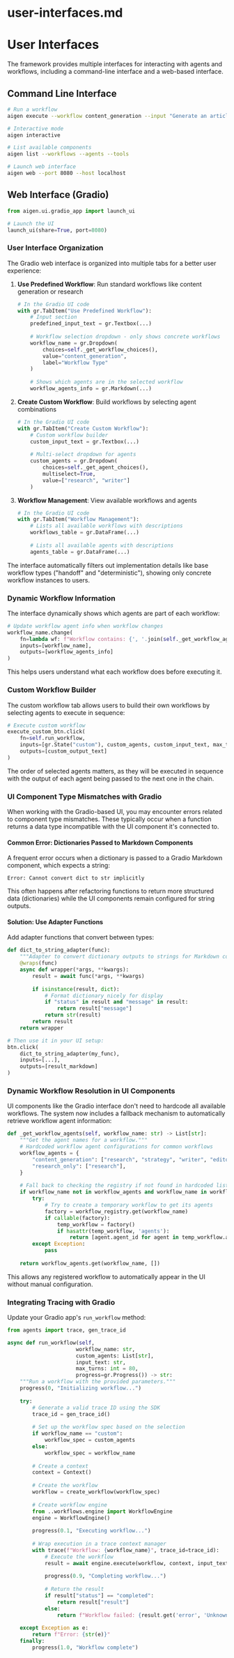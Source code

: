 # user-interfaces.md

# User Interfaces

The framework provides multiple interfaces for interacting with agents and workflows, including a command-line interface and a web-based interface.

## Command Line Interface

```bash
# Run a workflow
aigen execute --workflow content_generation --input "Generate an article about AI" --output article.md

# Interactive mode
aigen interactive

# List available components
aigen list --workflows --agents --tools

# Launch web interface
aigen web --port 8080 --host localhost
```

## Web Interface (Gradio)

```python
from aigen.ui.gradio_app import launch_ui

# Launch the UI
launch_ui(share=True, port=8080)
```

### User Interface Organization

The Gradio web interface is organized into multiple tabs for a better user experience:

1. **Use Predefined Workflow**: Run standard workflows like content generation or research
   ```python
   # In the Gradio UI code
   with gr.TabItem("Use Predefined Workflow"):
       # Input section
       predefined_input_text = gr.Textbox(...)
       
       # Workflow selection dropdown - only shows concrete workflows
       workflow_name = gr.Dropdown(
           choices=self._get_workflow_choices(),
           value="content_generation",
           label="Workflow Type"
       )
       
       # Shows which agents are in the selected workflow
       workflow_agents_info = gr.Markdown(...)
   ```

2. **Create Custom Workflow**: Build workflows by selecting agent combinations
   ```python
   # In the Gradio UI code
   with gr.TabItem("Create Custom Workflow"):
       # Custom workflow builder
       custom_input_text = gr.Textbox(...)
       
       # Multi-select dropdown for agents
       custom_agents = gr.Dropdown(
           choices=self._get_agent_choices(),
           multiselect=True,
           value=["research", "writer"]
       )
   ```

3. **Workflow Management**: View available workflows and agents
   ```python
   # In the Gradio UI code
   with gr.TabItem("Workflow Management"):
       # Lists all available workflows with descriptions
       workflows_table = gr.DataFrame(...)
       
       # Lists all available agents with descriptions
       agents_table = gr.DataFrame(...)
   ```

The interface automatically filters out implementation details like base workflow types ("handoff" and "deterministic"), showing only concrete workflow instances to users.

### Dynamic Workflow Information

The interface dynamically shows which agents are part of each workflow:

```python
# Update workflow agent info when workflow changes
workflow_name.change(
    fn=lambda wf: f"Workflow contains: {', '.join(self._get_workflow_agents(wf))}",
    inputs=[workflow_name],
    outputs=[workflow_agents_info]
)
```

This helps users understand what each workflow does before executing it.

### Custom Workflow Builder

The custom workflow tab allows users to build their own workflows by selecting agents to execute in sequence:

```python
# Execute custom workflow
execute_custom_btn.click(
    fn=self.run_workflow,
    inputs=[gr.State("custom"), custom_agents, custom_input_text, max_turns_custom],
    outputs=[custom_output_text]
)
```

The order of selected agents matters, as they will be executed in sequence with the output of each agent being passed to the next one in the chain.

### UI Component Type Mismatches with Gradio

When working with the Gradio-based UI, you may encounter errors related to component type mismatches. These typically occur when a function returns a data type incompatible with the UI component it's connected to.

#### Common Error: Dictionaries Passed to Markdown Components

A frequent error occurs when a dictionary is passed to a Gradio Markdown component, which expects a string:

```
Error: Cannot convert dict to str implicitly
```

This often happens after refactoring functions to return more structured data (dictionaries) while the UI components remain configured for string outputs.

#### Solution: Use Adapter Functions

Add adapter functions that convert between types:

```python
def dict_to_string_adapter(func):
    """Adapter to convert dictionary outputs to strings for Markdown components."""
    @wraps(func)
    async def wrapper(*args, **kwargs):
        result = await func(*args, **kwargs)
        
        if isinstance(result, dict):
            # Format dictionary nicely for display
            if "status" in result and "message" in result:
                return result["message"]
            return str(result)
        return result
    return wrapper

# Then use it in your UI setup:
btn.click(
    dict_to_string_adapter(my_func),
    inputs=[...],
    outputs=[result_markdown]
)
```

### Dynamic Workflow Resolution in UI Components

UI components like the Gradio interface don't need to hardcode all available workflows. The system now includes a fallback mechanism to automatically retrieve workflow agent information:

```python
def _get_workflow_agents(self, workflow_name: str) -> List[str]:
    """Get the agent names for a workflow."""
    # Hardcoded workflow agent configurations for common workflows
    workflow_agents = {
        "content_generation": ["research", "strategy", "writer", "editor"],
        "research_only": ["research"],
    }
    
    # Fall back to checking the registry if not found in hardcoded list
    if workflow_name not in workflow_agents and workflow_name in workflow_registry.list():
        try:
            # Try to create a temporary workflow to get its agents
            factory = workflow_registry.get(workflow_name)
            if callable(factory):
                temp_workflow = factory()
                if hasattr(temp_workflow, 'agents'):
                    return [agent.agent_id for agent in temp_workflow.agents]
        except Exception:
            pass
            
    return workflow_agents.get(workflow_name, [])
```

This allows any registered workflow to automatically appear in the UI without manual configuration.

### Integrating Tracing with Gradio

Update your Gradio app's `run_workflow` method:

```python
from agents import trace, gen_trace_id

async def run_workflow(self, 
                      workflow_name: str,
                      custom_agents: List[str],
                      input_text: str,
                      max_turns: int = 80,
                      progress=gr.Progress()) -> str:
    """Run a workflow with the provided parameters."""
    progress(0, "Initializing workflow...")
    
    try:
        # Generate a valid trace ID using the SDK
        trace_id = gen_trace_id()
        
        # Set up the workflow spec based on the selection
        if workflow_name == "custom":
            workflow_spec = custom_agents
        else:
            workflow_spec = workflow_name
        
        # Create a context
        context = Context()
        
        # Create the workflow
        workflow = create_workflow(workflow_spec)
        
        # Create workflow engine
        from ..workflows.engine import WorkflowEngine
        engine = WorkflowEngine()
        
        progress(0.1, "Executing workflow...")
        
        # Wrap execution in a trace context manager
        with trace(f"Workflow: {workflow_name}", trace_id=trace_id):
            # Execute the workflow
            result = await engine.execute(workflow, context, input_text)
            
            progress(0.9, "Completing workflow...")
            
            # Return the result
            if result["status"] == "completed":
                return result["result"]
            else:
                return f"Workflow failed: {result.get('error', 'Unknown error')}\n\n{result.get('result', '')}"
                
    except Exception as e:
        return f"Error: {str(e)}"
    finally:
        progress(1.0, "Workflow complete")
```